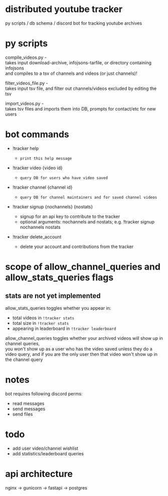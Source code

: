 # distributed youtube tracker
py scripts / db schema / discord bot for tracking youtube archives  

# py scripts
compile_videos.py -  
takes input download-archive, infojsons-tarfile, or directory containing infojsons  
and compiles to a tsv of channels and videos (or just channels)!  

filter_videos_file.py -  
takes input tsv file, and filter out channels/videos excluded by editing the tsv  

import_videos.py -  
takes tsv files and imports them into DB, prompts for contact/etc for new users  

# bot commands
 * !tracker help
	* `print this help message`
 
 * !tracker video {video id}
	* `query DB for users who have video saved`
 
 * !tracker channel {channel id}
	* `query DB for channel maintainers and for saved channel videos`

 * !tracker signup {nochannels} {nostats}
	* signup for an api key to contribute to the tracker
	* optional arguments: nochannels and nostats; e.g. !tracker signup nochannels nostats

 * !tracker delete_account
	* delete your account and contributions from the tracker

# scope of allow_channel_queries and allow_stats_queries flags
## stats are not yet implemented
allow_stats_queries toggles whether you appear in:  
* total videos in `!tracker stats`  
* total size in `!tracker stats`  
* appearing in leaderboard in `!tracker leaderboard`  

allow_channel_queries toggles whether your archived videos will show up in channel queries,  
you won't show up as a user who has the video saved unless they do a video query, and if you are the only user then that video won't show up in the channel query  

# notes
bot requires following discord perms:  
* read messages  
* send messages  
* send files  

# todo
* add user video/channel wishlist
* add statistics/leaderboard queries

# api architecture
nginx -> gunicorn -> fastapi -> postgres
